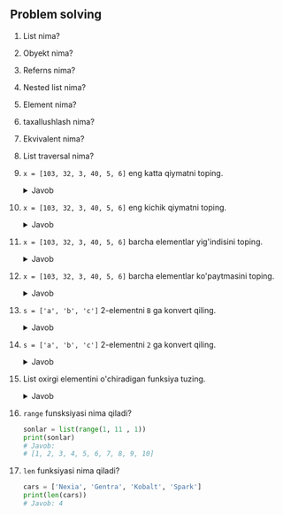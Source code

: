 ## Problem solving 

1. List nima?
2. Obyekt nima?
3. Referns nima?
4. Nested list nima?
5. Element nima?
6. taxallushlash nima?
7. Ekvivalent nima?
8. List traversal nima?
9. `x = [103, 32, 3, 40, 5, 6]` eng katta qiymatni toping.
   
   <details> <summary>Javob</summary>
   
   ```python
   x = [103, 32, 3, 40, 5, 6]
   print(max(x))
   ```
   
   </details> 
   
10. `x = [103, 32, 3, 40, 5, 6]` eng kichik qiymatni toping.

    <details> <summary>Javob</summary>
   
    ```python
    x = [103, 32, 3, 40, 5, 6]
    print(min(x))
    ```
   
    </details> 
    
11. `x = [103, 32, 3, 40, 5, 6]` barcha elementlar yig'indisini toping.
    
    <details> <summary>Javob</summary>
     
    ```python
    x = [103, 32, 3, 40, 5, 6]
    summa = 0
    for c in x:
        summa = summa + c
    print(summa)
    ```
    </details> 

12. `x = [103, 32, 3, 40, 5, 6]` barcha elementlar ko'paytmasini toping.

    <details> <summary>Javob</summary>
    
    ```python
    x = [103, 32, 3, 40, 5, 6]
    kopaytma = 1
    for c in x:
        kopaytma = kopaytma * c
    print(kopaytma)
    ```
    
    </details> 

13. `s = ['a', 'b', 'c']` 2-elementni `B` ga konvert qiling.

    <details> <summary>Javob</summary>
    
    ```python
    s = ['a', 'b', 'c']
    s[1] = 'B'
    print(s)
    ```
    
    </details> 

14. `s = ['a', 'b', 'c']` 2-elementni `2` ga konvert qiling.

    <details> <summary>Javob</summary>
    
    ```python
    s = ['a', 'b', 'c']
    s[1] = '2'
    print(s)
    ```
    
    </details> 

15. List oxirgi elementini o'chiradigan funksiya tuzing.

    <details> <summary>Javob</summary>
    
    ```python
    def oxirgi_elementini_uchir(c):
        del c[-1]
    sonlar = [44, 666, 768, 59]
    oxirgi_elementini_uchir(sonlar)
    print(sonlar)
    ```
    
    </details> 

16. `range` funsksiyasi nima qiladi?
    
    ```python 
    sonlar = list(range(1, 11 , 1))
    print(sonlar)
    # Javob:
    # [1, 2, 3, 4, 5, 6, 7, 8, 9, 10]
    ```
    
17. `len` funksiyasi nima qiladi?
    
    ```python
    cars = ['Nexia', 'Gentra', 'Kobalt', 'Spark']
    print(len(cars))
    # Javob: 4
    ```

